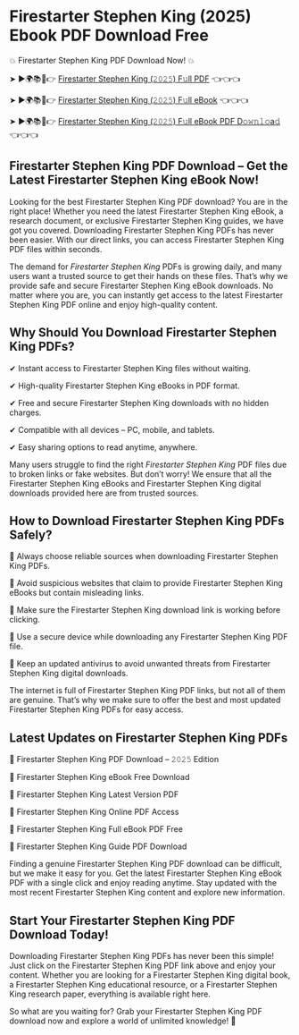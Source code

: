 # Firestarter Stephen King (2025) Ebook PDF Download Free

💥 Firestarter Stephen King PDF Download Now! 💥

➤ ►🌍📚📱👉 [Firestarter Stephen King (𝟸𝟶𝟸𝟻) F𝚞ll PDF](https://getpdf.xyz/firestarter-stephen-king) 👈👈👈


➤ ►🌍📚📱👉 [Firestarter Stephen King (𝟸𝟶𝟸𝟻) F𝚞ll eBook](https://getpdf.xyz/firestarter-stephen-king) 👈👈👈


➤ ►🌍📚📱👉 [Firestarter Stephen King (𝟸𝟶𝟸𝟻) F𝚞ll eBook PDF D𝚘𝚠𝚗𝚕𝚘a𝚍](https://getpdf.xyz/firestarter-stephen-king) 👈👈👈


## Firestarter Stephen King PDF Download – Get the Latest Firestarter Stephen King eBook Now!

Looking for the best Firestarter Stephen King PDF download? You are in the right place! Whether you need the latest Firestarter Stephen King eBook, a research document, or exclusive Firestarter Stephen King guides, we have got you covered. Downloading Firestarter Stephen King PDFs has never been easier. With our direct links, you can access Firestarter Stephen King PDF files within seconds.

The demand for *Firestarter Stephen King* PDFs is growing daily, and many users want a trusted source to get their hands on these files. That’s why we provide safe and secure Firestarter Stephen King eBook downloads. No matter where you are, you can instantly get access to the latest Firestarter Stephen King PDF online and enjoy high-quality content.

## Why Should You Download Firestarter Stephen King PDFs?

✔ Instant access to Firestarter Stephen King files without waiting.

✔ High-quality Firestarter Stephen King eBooks in PDF format.

✔ Free and secure Firestarter Stephen King downloads with no hidden charges.

✔ Compatible with all devices – PC, mobile, and tablets.

✔ Easy sharing options to read anytime, anywhere.

Many users struggle to find the right *Firestarter Stephen King* PDF files due to broken links or fake websites. But don’t worry! We ensure that all the Firestarter Stephen King eBooks and Firestarter Stephen King digital downloads provided here are from trusted sources.

## How to Download Firestarter Stephen King PDFs Safely?

📌 Always choose reliable sources when downloading Firestarter Stephen King PDFs.

📌 Avoid suspicious websites that claim to provide Firestarter Stephen King eBooks but contain misleading links.

📌 Make sure the Firestarter Stephen King download link is working before clicking.

📌 Use a secure device while downloading any Firestarter Stephen King PDF file.

📌 Keep an updated antivirus to avoid unwanted threats from Firestarter Stephen King digital downloads.

The internet is full of Firestarter Stephen King PDF links, but not all of them are genuine. That’s why we make sure to offer the best and most updated Firestarter Stephen King PDFs for easy access.

## Latest Updates on Firestarter Stephen King PDFs

🔹 Firestarter Stephen King PDF Download – 𝟸𝟶𝟸𝟻 Edition

🔹 Firestarter Stephen King eBook Free Download

🔹 Firestarter Stephen King Latest Version PDF

🔹 Firestarter Stephen King Online PDF Access

🔹 Firestarter Stephen King Full eBook PDF Free

🔹 Firestarter Stephen King Guide PDF Download

Finding a genuine Firestarter Stephen King PDF download can be difficult, but we make it easy for you. Get the latest Firestarter Stephen King eBook PDF with a single click and enjoy reading anytime. Stay updated with the most recent Firestarter Stephen King content and explore new information.

## Start Your Firestarter Stephen King PDF Download Today!

Downloading Firestarter Stephen King PDFs has never been this simple! Just click on the Firestarter Stephen King PDF link above and enjoy your content. Whether you are looking for a Firestarter Stephen King digital book, a Firestarter Stephen King educational resource, or a Firestarter Stephen King research paper, everything is available right here.

So what are you waiting for? Grab your Firestarter Stephen King PDF download now and explore a world of unlimited knowledge! 🚀